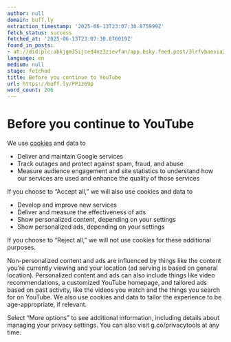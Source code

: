 ```yaml
---
author: null
domain: buff.ly
extraction_timestamp: '2025-06-13T23:07:30.875999Z'
fetch_status: success
fetched_at: '2025-06-13T23:07:30.876019Z'
found_in_posts:
- at://did:plc:abkjgm35ijced4nz3zievfan/app.bsky.feed.post/3lrfvbaexia2v
language: en
medium: null
stage: fetched
title: Before you continue to YouTube
url: https://buff.ly/PP1z69p
word_count: 206
---
```


# Before you continue to YouTube

We use [cookies](https://policies.google.com/technologies/cookies?hl=en&utm_source=ucb) and data to

  * Deliver and maintain Google services
  * Track outages and protect against spam, fraud, and abuse
  * Measure audience engagement and site statistics to understand how our services are used and enhance the quality of those services

If you choose to “Accept all,” we will also use cookies and data to

  * Develop and improve new services
  * Deliver and measure the effectiveness of ads
  * Show personalized content, depending on your settings
  * Show personalized ads, depending on your settings

If you choose to “Reject all,” we will not use cookies for these additional purposes.

Non-personalized content and ads are influenced by things like the content you’re currently viewing and your location \(ad serving is based on general location\). Personalized content and ads can also include things like video recommendations, a customized YouTube homepage, and tailored ads based on past activity, like the videos you watch and the things you search for on YouTube. We also use cookies and data to tailor the experience to be age-appropriate, if relevant.

Select “More options” to see additional information, including details about managing your privacy settings. You can also visit g.co/privacytools at any time.